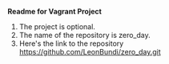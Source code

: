 **Readme for Vagrant Project**
1. The project is optional.
2. The name of the repository is zero_day.
3. Here's the link to the repository https://github.com/LeonBundi/zero_day.git
